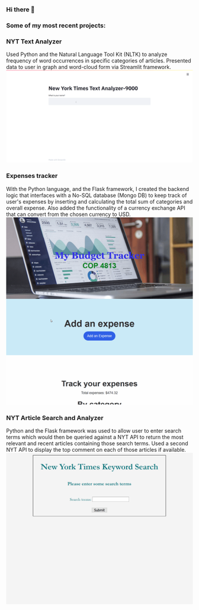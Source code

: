 ### Hi there 👋

<!--
**Jpere905/Jpere905** is a ✨ _special_ ✨ repository because its `README.md` (this file) appears on your GitHub profile.



- 🔭 I’m currently working on ...
- 🌱 I’m currently learning ...
- 👯 I’m looking to collaborate on ...
- 🤔 I’m looking for help with ...
- 💬 Ask me about ...
- 📫 How to reach me: ...
- 😄 Pronouns: ...
- ⚡ Fun fact: ...
-->


### Some of my most recent projects:
### NYT Text Analyzer 
Used Python and the Natural Language Tool Kit (NLTK) to analyze frequency of word occurrences in specific categories of articles. Presented data to user in graph and word-cloud form via Streamlit framework.
![Streamlit Gif](Streamlit.gif)


### Expenses tracker 
With the Python language, and the Flask framework, I created the backend logic that interfaces with a No-SQL database (Mongo DB) to keep track of user's expenses by inserting and calculating the total sum of categories and overall expense.
Also added the functionality of a currency exchange API that can convert from the chosen currency to USD.
![Expense_tracker](Expense_tracker.gif)



### NYT Article Search and Analyzer
Python and the Flask framework was used to allow user to enter search terms which would then be queried against a NYT API to return the most relevant and recent articles containing those search terms.
Used a second NYT API to display the top comment on each of those articles if available.
![NYT_article_search](NYT_article_search.gif)



